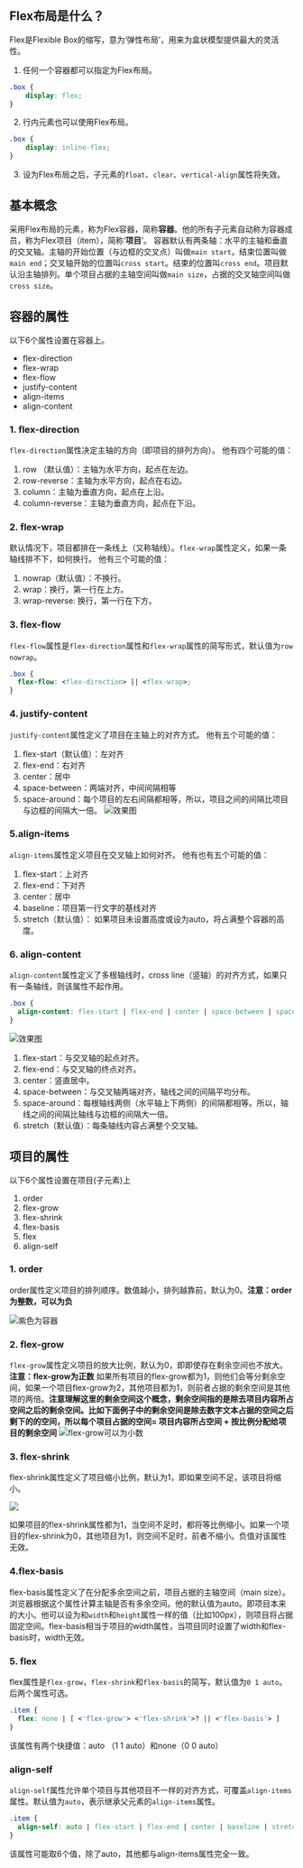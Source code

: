 ## Flex布局是什么？
Flex是Flexible Box的缩写，意为‘弹性布局’，用来为盒状模型提供最大的灵活性。
1. 任何一个容器都可以指定为Flex布局。

```css
.box {
    display: flex;    
}

```

2. 行内元素也可以使用Flex布局。

```css
.box {
    display: inline-flex;    
}
```
3. 设为Flex布局之后，子元素的`float`、`clear`、`vertical-align`属性将失效。

## 基本概念
采用Flex布局的元素，称为Flex容器，简称**容器**。他的所有子元素自动称为容器成员，称为Flex项目（item），简称‘**项目**’。
容器默认有两条轴：水平的主轴和垂直的交叉轴。主轴的开始位置（与边框的交叉点）叫做`main start`，结束位置叫做`main end`；交叉轴开始的位置叫`cross start`。结束的位置叫`cross end`。项目默认沿主轴排列。单个项目占据的主轴空间叫做`main size`，占据的交叉轴空间叫做`cross size`。

## 容器的属性
以下6个属性设置在容器上。

* flex-direction
* flex-wrap
* flex-flow
* justify-content
* align-items
* align-content

### 1. flex-direction
`flex-direction`属性决定主轴的方向（即项目的排列方向）。
他有四个可能的值：
1. row （默认值）：主轴为水平方向，起点在左边。
2. row-reverse：主轴为水平方向，起点在右边。
3. column：主轴为垂直方向，起点在上沿。
4. column-reverse：主轴为垂直方向，起点在下沿。

### 2. flex-wrap
默认情况下，项目都排在一条线上（又称轴线）。`flex-wrap`属性定义，如果一条轴线排不下，如何换行。
他有三个可能的值：
1. nowrap（默认值）：不换行。 
2. wrap：换行，第一行在上方。
3. wrap-reverse: 换行，第一行在下方。

### 3. flex-flow
`flex-flow`属性是`flex-direction`属性和`flex-wrap`属性的简写形式，默认值为`row nowrap`。

```css
.box {
  flex-flow: <flex-direction> || <flex-wrap>;
}
```

### 4. justify-content
`justify-content`属性定义了项目在主轴上的对齐方式。
他有五个可能的值：
1. flex-start（默认值）：左对齐
2. flex-end：右对齐
3. center：居中
4. space-between：两端对齐，中间间隔相等
5. space-around：每个项目的左右间隔都相等，所以，项目之间的间隔比项目与边框的间隔大一倍。
![效果图](https://user-gold-cdn.xitu.io/2020/2/27/17085a5131a56cd7?w=637&h=763&f=png&s=7217)

### 5.align-items
`align-items`属性定义项目在交叉轴上如何对齐。
他有也有五个可能的值：
1. flex-start：上对齐
2. flex-end：下对齐
3. center：居中
4. baseline：项目第一行文字的基线对齐
5. stretch（默认值）： 如果项目未设置高度或设为auto，将占满整个容器的高度。

### 6. align-content
`align-content`属性定义了多根轴线时，cross line（竖轴）的对齐方式，如果只有一条轴线，则该属性不起作用。

```css
.box {
  align-content: flex-start | flex-end | center | space-between | space-around | stretch;
}
```

![效果图](https://user-gold-cdn.xitu.io/2020/2/27/17085c55da063ce4?w=620&h=786&f=png&s=8280)
1. flex-start：与交叉轴的起点对齐。
2. flex-end：与交叉轴的终点对齐。
3. center：竖直居中。
4. space-between：与交叉轴两端对齐，轴线之间的间隔平均分布。
5. space-around：每根轴线两侧（水平轴上下两侧）的间隔都相等。所以，轴线之间的间隔比轴线与边框的间隔大一倍。
6. stretch（默认值）：每条轴线内容占满整个交叉轴。

## 项目的属性
以下6个属性设置在项目(子元素)上
1. order
2. flex-grow
3. flex-shrink
4. flex-basis
5. flex
6. align-self

### 1. order
order属性定义项目的排列顺序。数值越小，排列越靠前，默认为0。**注意：order为整数，可以为负**

![紫色为容器](https://user-gold-cdn.xitu.io/2020/2/28/1708964664ed23aa?w=751&h=480&f=png&s=3372)

### 2. flex-grow
`flex-grow`属性定义项目的放大比例，默认为0，即即使存在剩余空间也不放大。**注意：flex-grow为正数**
如果所有项目的flex-grow都为1，则他们会等分剩余空间，如果一个项目flex-grow为2，其他项目都为1，则前者占据的剩余空间是其他项的两倍。**注意理解这里的剩余空间这个概念，剩余空间指的是除去项目内容所占空间之后的剩余空间。比如下面例子中的剩余空间是除去数字文本占据的空间之后剩下的的空间，所以每个项目占据的空间= 项目内容所占空间 + 按比例分配给项目的剩余空间**
![flex-grow可以为小数](https://user-gold-cdn.xitu.io/2020/2/28/17089679c74aebb7?w=802&h=211&f=png&s=7337)

### 3. flex-shrink
flex-shrink属性定义了项目缩小比例，默认为1，即如果空间不足，该项目将缩小。

![](https://user-gold-cdn.xitu.io/2020/2/28/17089a36ca60567d?w=700&h=145&f=jpeg&s=18256)

如果项目的flex-shrink属性都为1，当空间不足时，都将等比例缩小。如果一个项目的flex-shrink为0，其他项目为1，则空间不足时，前者不缩小。负值对该属性无效。

### 4.flex-basis
flex-basis属性定义了在分配多余空间之前，项目占据的主轴空间（main size）。浏览器根据这个属性计算主轴是否有多余空间。他的默认值为auto。即项目本来的大小。他可以设为和`width`和`height`属性一样的值（比如100px），则项目将占据固定空间。flex-basis相当于项目的width属性，当项目同时设置了width和flex-basis时，width无效。

### 5. flex
flex属性是`flex-grow`，`flex-shrink`和`flex-basis`的简写，默认值为`0 1 auto`。后两个属性可选。

```css
.item {
  flex: none | [ <'flex-grow'> <'flex-shrink'>? || <'flex-basis'> ]
}
```

该属性有两个快捷值：auto （1 1 auto）和none（0 0 auto）

### align-self
`align-self`属性允许单个项目与其他项目不一样的对齐方式，可覆盖`align-items`属性。默认值为`auto`，表示继承父元素的`align-items`属性。

```css
.item {
  align-self: auto | flex-start | flex-end | center | baseline | stretch;
}
```
该属性可能取6个值，除了auto，其他都与align-items属性完全一致。